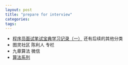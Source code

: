 ```yaml
---
layout: post
title: "prepare for interview"
categories:
tags:
---
```



* [程序员面试笔试宝典学习记录（一）](http://www.cnblogs.com/weixliu/p/3903390.html)  还有后续的其他分类
* 图灵社区 陈利人 专栏
* 九章算法 微信
* [算法系列](http://blog.jobbole.com/74468/)